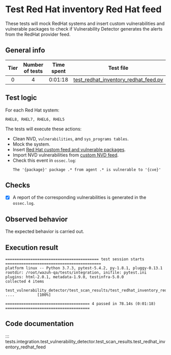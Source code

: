# Test Red Hat inventory Red Hat feed

These tests will mock RedHat systems and insert custom vulnerabilities and vulnerable packages to check if Vulnerability
Detector generates the alerts from the RedHat provider feed.

## General info

|Tier | Number of tests | Time spent| Test file |
|:--:|:--:|:--:|:--:|
| 0 | 4 | 0:01:18 | [test_redhat_inventory_redhat_feed.py](../../test_scan_results/test_redhat_inventory_redhat_feed.py)|

## Test logic

For each Red Hat system:

```
RHEL8, RHEL7, RHEL6, RHEL5
```

The tests will execute these actions:
- Clean NVD, `vulnerabilities`, and `sys_programs tables`.
- Mock the system.
- Insert [Red Hat custom feed and vulnerable packages](../../test_scan_results/data/redhat_vulnerabilities.json).
- Import NVD vulnerabilities from [custom NVD feed](../../test_scan_results/data/real_nvd_feed.json).
- Check this event in `ossec.log`:
  ```
  The '{package}' package .* from agent .* is vulnerable to '{cve}'
  ```

## Checks

- [x] A report of the corresponding vulnerabilities is generated in the `ossec.log`.

## Observed behavior

The expected behavior is carried out.

## Execution result

```
========================================= test session starts ==========================================
platform linux -- Python 3.7.3, pytest-5.4.2, py-1.8.1, pluggy-0.13.1
rootdir: /root/wazuh-qa/tests/integration, inifile: pytest.ini
plugins: html-2.0.1, metadata-1.9.0, testinfra-5.0.0
collected 4 items

test_vulnerability_detector/test_scan_results/test_redhat_inventory_redhat_feed.py ....          [100%]

===================================== 4 passed in 78.14s (0:01:18) =====================================
```


## Code documentation

::: tests.integration.test_vulnerability_detector.test_scan_results.test_redhat_inventory_redhat_feed

